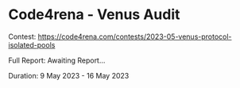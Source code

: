 # Code4rena - Venus Audit 

Contest: https://code4rena.com/contests/2023-05-venus-protocol-isolated-pools

Full Report: Awaiting Report...

Duration: 9 May 2023 - 16 May 2023